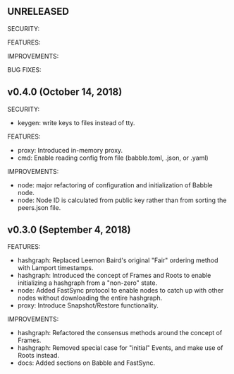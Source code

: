 ## UNRELEASED

SECURITY:

FEATURES:

IMPROVEMENTS:

BUG FIXES:

## v0.4.0 (October 14, 2018)

SECURITY:

* keygen: write keys to files instead of tty. 

FEATURES:

* proxy: Introduced in-memory proxy.
* cmd: Enable reading config from file (babble.toml, .json, or .yaml)

IMPROVEMENTS:

* node: major refactoring of configuration and initialization of Babble node.
* node: Node ID is calculated from public key rather than from sorting the 
peers.json file.

## v0.3.0 (September 4, 2018)

FEATURES:

* hashgraph: Replaced Leemon Baird's original "Fair" ordering method with 
Lamport timestamps.
* hashgraph: Introduced the concept of Frames and Roots to enable initializing a
hashgraph from a "non-zero" state.
* node: Added FastSync protocol to enable nodes to catch up with other nodes 
without downloading the entire hashgraph. 
* proxy: Introduce Snapshot/Restore functionality.

IMPROVEMENTS:

* hashgraph: Refactored the consensus methods around the concept of Frames.
* hashgraph: Removed special case for "initial" Events, and make use of Roots 
instead. 
* docs: Added sections on Babble and FastSync.